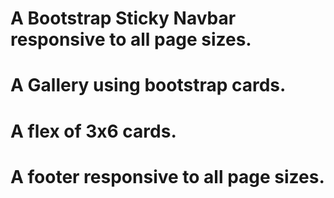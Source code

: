 # A Bootstrap Sticky Navbar responsive to all page sizes.
# A Gallery using bootstrap cards.
# A flex of 3x6 cards.
# A footer responsive to all page sizes.
